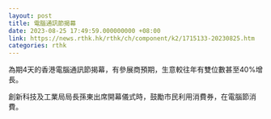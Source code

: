 ```yaml
---
layout: post
title: 電腦通訊節揭幕
date: 2023-08-25 17:49:59.000000000 +08:00
link: https://news.rthk.hk/rthk/ch/component/k2/1715133-20230825.htm
categories: rthk
---
```


為期4天的香港電腦通訊節揭幕，有參展商預期，生意較往年有雙位數甚至40%增長。

創新科技及工業局局長孫東出席開幕儀式時，鼓勵市民利用消費券，在電腦節消費。
